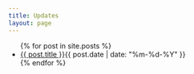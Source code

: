 ```yaml
---
title: Updates
layout: page
---
```


<!-- This lists posts that are in the _posts folder --> 
<section class="posts">
<ul>
{% for post in site.posts %}
	<li><a href="{{ site.baseurl }}{{ post.url }}">{{ post.title }}</a><time datetime="{{ post.date | date_to_xmlschema }}">{{ post.date | date: "%m-%d-%Y" }}</time></li>
{% endfor %}
</ul>
</section>
<!-- End of /posts list -->